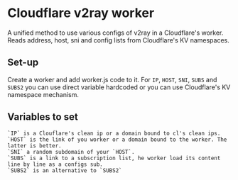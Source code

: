 # Cloudflare v2ray worker
A unified method to use various configs of v2ray in a Cloudflare's worker.
Reads address, host, sni and config lists from Cloudflare's KV namespaces.

Set-up
------
Create a worker and add worker.js code to it. For `IP`, `HOST`, `SNI`, `SUBS` and `SUBS2` you can use direct variable hardcoded or you can use Cloudflare's KV namespace mechanism.

Variables to set
---------------------------------------
```
`IP` is a Clouflare's clean ip or a domain bound to cl's clean ips.
`HOST` is the link of you worker or a domain bound to the worker. The latter is better.
`SNI` a random subdomain of your `HOST`.
`SUBS` is a link to a subscription list, he worker load its content line by line as a configs sub.
`SUBS2` is an alternative to `SUBS2`
```

